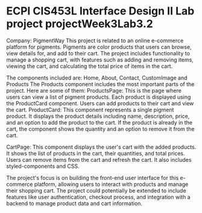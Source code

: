 # ECPI CIS453L Interface Design II Lab project projectWeek3Lab3.2

Company: PigmentWay
This project is related to an online e-commerce platform for pigments. Pigments are color products that users can browse, view details for, and add to their cart. The project includes functionality to manage a shopping cart, with features such as adding and removing items, viewing the cart, and calculating the total price of items in the cart.

The components included are: Home, About, Contact, CustomImage and Products
The Products component includes the most important parts of the project. Here are some of them: 
ProductsPage: This is the page where users can view a list of pigment products. Each product is displayed using the ProductCard component. Users can add products to their cart and view the cart.
ProductCard: This component represents a single pigment product. It displays the product details including name, description, price, and an option to add the product to the cart. If the product is already in the cart, the component shows the quantity and an option to remove it from the cart.

CartPage: This component displays the user's cart with the added products. It shows the list of products in the cart, their quantities, and total prices. Users can remove items from the cart and refresh the cart.
It also includes styled-components and CSS.

The project's focus is on building the front-end user interface for this e-commerce platform, allowing users to interact with products and manage their shopping cart. The project could potentially be extended to include features like user authentication, checkout process, and integration with a backend to manage product data and cart information.

